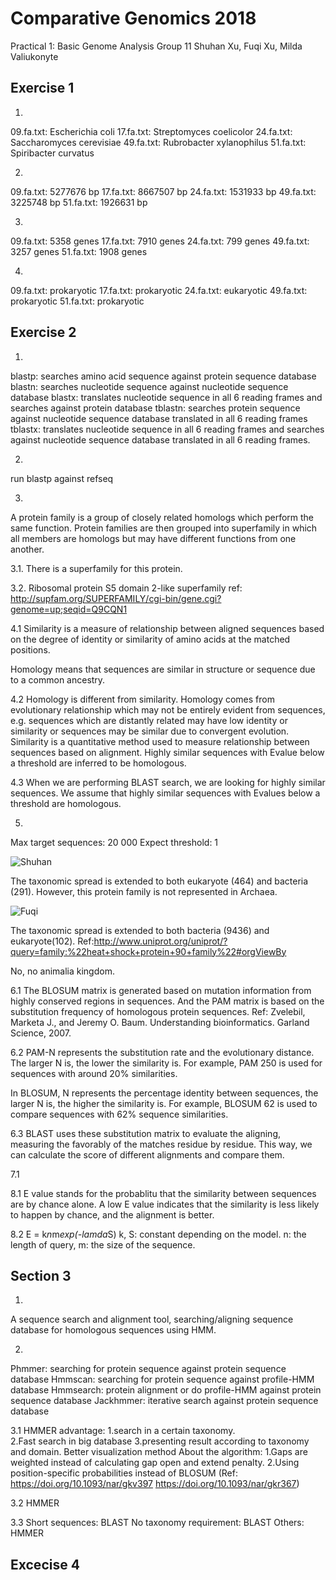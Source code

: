 # Comparative Genomics 2018
Practical 1: Basic Genome Analysis
Group 11
Shuhan Xu, Fuqi Xu, Milda Valiukonyte

## Exercise 1
1.
09.fa.txt: Escherichia coli
17.fa.txt: Streptomyces coelicolor
24.fa.txt: Saccharomyces cerevisiae
49.fa.txt: Rubrobacter xylanophilus
51.fa.txt: Spiribacter curvatus

2.
09.fa.txt: 5277676 bp
17.fa.txt: 8667507 bp
24.fa.txt: 1531933 bp
49.fa.txt: 3225748 bp
51.fa.txt: 1926631 bp

3.
09.fa.txt: 5358 genes
17.fa.txt: 7910 genes
24.fa.txt: 799 genes
49.fa.txt: 3257 genes
51.fa.txt: 1908 genes

4.
09.fa.txt: prokaryotic
17.fa.txt: prokaryotic
24.fa.txt: eukaryotic
49.fa.txt: prokaryotic
51.fa.txt: prokaryotic

## Exercise 2
1.
blastp: searches amino acid sequence against protein sequence database
blastn: searches nucleotide sequence against nucleotide sequence database
blastx: translates nucleotide sequence in all 6 reading frames and searches against protein database
tblastn: searches protein sequence against nucleotide sequence database translated in all 6 reading frames
tblastx: translates nucleotide sequence in all 6 reading frames and searches against nucleotide sequence database translated in all 6 reading frames.

2.
run blastp against refseq


3.
A protein family is a group of closely related homologs which perform the same function.
Protein families are then grouped into superfamily in which all members are homologs but may have different functions from one another.

3.1.
There is a superfamily for this protein.

3.2.
Ribosomal protein S5 domain 2-like superfamily
ref: http://supfam.org/SUPERFAMILY/cgi-bin/gene.cgi?genome=up;seqid=Q9CQN1

4.1
Similarity is a measure of relationship between aligned sequences based on the degree of identity or similarity of amino acids at the matched positions.

Homology means that sequences are similar in structure or sequence due to a common ancestry.

4.2
Homology is different from similarity. Homology comes from evolutionary relationship which may not be entirely evident from sequences, e.g. sequences which are distantly related may have low identity or similarity or sequences may be similar due to convergent evolution. Similarity is a quantitative method used to measure relationship between sequences based on alignment. Highly similar sequences with Evalue below a threshold are inferred to be homologous.

4.3
When we are performing BLAST search, we are looking for highly similar sequences. We assume that highly similar sequences with Evalues below a threshold are homologous.

5.
Max target sequences: 20 000
Expect threshold: 1

![Shuhan](/home/u2364/Downloads/2.png)

The taxonomic spread is extended to both eukaryote (464) and bacteria (291). However, this protein family is not represented in Archaea.

![Fuqi](/home/u2364/Downloads/1.png)

The taxonomic spread is extended to both bacteria (9436) and eukaryote(102). 
Ref:http://www.uniprot.org/uniprot/?query=family:%22heat+shock+protein+90+family%22#orgViewBy

No, no animalia kingdom.

6.1
The BLOSUM matrix is generated based on mutation information from highly conserved regions in sequences. And the PAM matrix is based on the substitution frequency of homologous protein sequences.
Ref: Zvelebil, Marketa J., and Jeremy O. Baum. Understanding bioinformatics. Garland Science, 2007.

6.2
PAM-N represents the substitution rate and the evolutionary distance. The larger N is, the lower the similarity is. For example, PAM 250 is used for sequences with around 20% similarities.

In BLOSUM, N represents the percentage identity between sequences,  the larger N is, the higher the similarity is. For example, BLOSUM 62 is used to compare sequences with 62% sequence similarities.

6.3
BLAST uses these substitution matrix to evaluate the aligning, measuring the favorably of the matches residue by residue. This way, we can calculate the score of different alignments and compare them.

7.1

8.1
E value stands for the probablitu that the similarity between sequences are by chance alone. A low E value indicates that the similarity is less likely to happen by chance, and the alignment is better.

8.2
 E = k*n*m*exp(-lamda*S)
k, S: constant depending on the model. n: the length of query,  m: the size of the sequence.

## Section 3
1.
A sequence search and alignment tool, searching/aligning sequence database for homologous sequences using HMM.

2.
Phmmer: searching for protein sequence against protein sequence database
Hmmscan: searching for protein sequence against profile-HMM database
Hmmsearch: protein alignment or do profile-HMM against protein sequence database
Jackhmmer: iterative search against protein sequence database

3.1
HMMER advantage: 
1.search in a certain taxonomy.  
2.Fast search in big database
3.presenting result according to taxonomy and domain. Better visualization method
About the algorithm: 
1.Gaps are weighted instead of calculating gap open and extend penalty.
2.Using position-specific probabilities instead of BLOSUM
(Ref:  https://doi.org/10.1093/nar/gkv397  https://doi.org/10.1093/nar/gkr367)

3.2
HMMER

3.3
Short sequences: BLAST
No taxonomy requirement: BLAST
Others: HMMER

## Excecise 4

